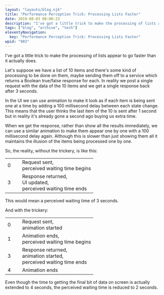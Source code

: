 ```yaml
---
layout: "layouts/blog.njk"
title: "Performance Perception Trick: Processing Lists Faster"
date: 2019-08-03 08:00:23
description: "I've got a little trick to make the processing of lists appear to go faster than it actually does"
tags: ["blog", "archive", "tech"]
eleventyNavigation:
  key: "Performance Perception Trick: Processing Lists Faster"
wpid: "903"
---
```


<!-- wp:paragraph -->
<p>I've got a little trick to make the processing of lists appear to go faster than it actually does.</p>
<!-- /wp:paragraph -->

<!-- wp:paragraph -->
<p>Let's suppose we have a list of 10 items and there's some kind of processing to be done on them, maybe sending them off to a service which returns a Boolean true/false response for each. In reality we post a single request with the data of the 10 items and we get a single response back after 3 seconds.</p>
<!-- /wp:paragraph -->

<!-- wp:paragraph -->
<p>In the UI we can use animation to make it look as if each item is being sent one at a time by adding a 100 millisecond delay between each state change. This means that the user thinks the last item of the 10 is sent after 1 second but in reality it's already gone a second  ago buying us extra time.</p>
<!-- /wp:paragraph -->

<!-- wp:paragraph -->
<p>When we get the response, rather than show all the results immediately, we can use a similar animation to make them appear one by one with a 100 millisecond delay again. Although this is slower than just showing them all it maintains the illusion of the items being processed one by one.</p>
<!-- /wp:paragraph -->

<!-- wp:paragraph -->
<p>So, the reality, without the trickery, is like this:</p>
<!-- /wp:paragraph -->

<!-- wp:html -->
<table class="wp-block-table"><tbody><tr><td style="width:2em">0</td><td>Request sent,<br>perceived waiting time begins</td></tr><tr><td style="width:2em">3</td><td>Response returned,<br>UI updated,<br>perceived waiting time ends</td></tr></tbody></table>
<!-- /wp:html -->

<!-- wp:paragraph -->
<p>This would mean a perceived waiting time of 3 seconds.</p>
<!-- /wp:paragraph -->

<!-- wp:paragraph -->
<p>And with the trickery:</p>
<!-- /wp:paragraph -->

<!-- wp:html -->
<table class="wp-block-table"><tbody><tr><td style="width:2em">0</td><td>Request sent,<br>animation started</td></tr><tr><td style="width:2em">1</td><td>Animation ends,<br>perceived waiting time begins</td></tr><tr><td style="width:2em">3</td><td>Response returned,<br>animation started,<br>perceived waiting time ends</td></tr><tr><td style="width:2em">4</td><td>Animation ends</td></tr></tbody></table>
<!-- /wp:html -->

<!-- wp:paragraph -->
<p>Even though the time to getting the final bit of data on screen is actually extended to 4 seconds, the perceived waiting time is reduced to 2 seconds.</p>
<!-- /wp:paragraph -->

